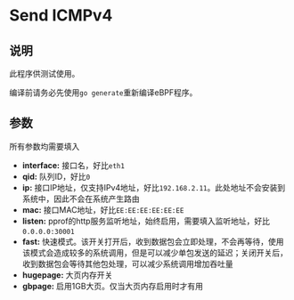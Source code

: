 # Send ICMPv4

## 说明

此程序供测试使用。

编译前请务必先使用`go generate`重新编译eBPF程序。

## 参数

所有参数均需要填入

* **interface:** 接口名，好比`eth1`
* **qid:** 队列ID，好比`0`
* **ip:** 接口IP地址，仅支持IPv4地址，好比`192.168.2.11`。此处地址不会安装到系统中，因此不会在系统产生路由
* **mac:** 接口MAC地址，好比`EE:EE:EE:EE:EE:EE`
* **listen:** pprof的http服务监听地址，始终启用，需要填入监听地址，好比`0.0.0.0:30001`
* **fast:** 快速模式。该开关打开后，收到数据包会立即处理，不会再等待，使用该模式会造成较多的系统调用，但是可以减少单包发送的延迟；关闭开关后，收到数据包会等待其他包处理，可以减少系统调用增加吞吐量
* **hugepage:** 大页内存开关
* **gbpage:** 启用1GB大页。仅当大页内存启用时才有用

